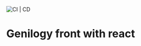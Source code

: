 
![CI | CD](https://github.com/tristankrass/GenyFront/workflows/CI%20%7C%20CD/badge.svg)

# Genilogy front with react 

